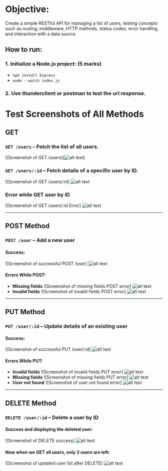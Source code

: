 # Objective:

Create a simple RESTful API for managing a list of users, testing concepts such as routing, middleware, HTTP methods, status codes, error handling, and interaction with a data source.

## How to run:

### 1. Initialize a Node.js project: (5 marks)

- `npm install Express`
- `node --watch index.js`

### 2. Use thunderclient or postman to test the url response.

# Test Screenshots of All Methods

## GET

### `GET /users` – Fetch the list of all users.

![Screenshot of GET /users](![alt text](images/GETall.png))

### `GET /users/:id` – Fetch details of a specific user by ID.

![Screenshot of GET /users/:id]
![alt text](images/GET1.png)

### Error while GET user by ID

![Screenshot of GET /users/:id Error]
![alt text](images/GETerr.png)

---

## POST Method

### `POST /user` – Add a new user

#### Success:

![Screenshot of successful POST /user]
![alt text](images/POST.png)

#### Errors While POST:

- **Missing fields**
  ![Screenshot of missing fields POST error]
  ![alt text](images/POSTerr1.png)
- **Invalid fields**
  ![Screenshot of invalid fields POST error]
  ![alt text](images/POSTerr2.png)

---

## PUT Method

### `PUT /user/:id` – Update details of an existing user

#### Success:

![Screenshot of successful PUT /user/:id]
![alt text](images/PUT.png)

#### Errors While PUT:

- **Invalid fields**
  ![Screenshot of invalid fields PUT error]
  ![alt text](images/PUTerr1.png)
- **Missing fields**
  ![Screenshot of missing fields PUT error]
  ![alt text](images/PUTerr2.png)
- **User not found**
  ![Screenshot of user not found error]
  ![alt text](images/PUTerr3.png)

---

## DELETE Method

### `DELETE /user/:id` – Delete a user by ID

#### Success and displaying the deleted user:

![Screenshot of DELETE success]
![alt text](/images/DEL.png)

#### Now when we GET all users, only 3 users are left:

![Screenshot of updated user list after DELETE]
![alt text](images/DEL1.png)
